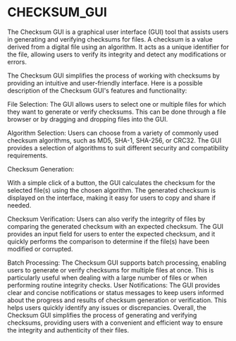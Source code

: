 # CHECKSUM_GUI
The Checksum GUI is a graphical user interface (GUI) tool that assists users in generating and verifying checksums for files. A checksum is a value derived from a digital file using an algorithm. It acts as a unique identifier for the file, allowing users to verify its integrity and detect any modifications or errors.

The Checksum GUI simplifies the process of working with checksums by providing an intuitive and user-friendly interface. Here is a possible description of the Checksum GUI's features and functionality:

File Selection: 
The GUI allows users to select one or multiple files for which they want to generate or verify checksums. This can be done through a file browser or by dragging and dropping files into the GUI.

Algorithm Selection: 
Users can choose from a variety of commonly used checksum algorithms, such as MD5, SHA-1, SHA-256, or CRC32. The GUI provides a  selection of algorithms to suit different security and compatibility requirements.

Checksum Generation: 

With a simple click of a button, the GUI calculates the checksum for the selected file(s) using the chosen algorithm. The generated checksum is displayed on the interface, making it easy for users to copy and share if needed.

Checksum Verification: 
Users can also verify the integrity of files by comparing the generated checksum with an expected checksum. The GUI provides an input field for users to enter the expected checksum, and it quickly performs the comparison to determine if the file(s) have been modified or corrupted.

Batch Processing: 
The Checksum GUI supports batch processing, enabling users to generate or verify checksums for multiple files at once. This is particularly useful when dealing with a large number of files or when performing routine integrity checks.
User Notifications: The GUI provides clear and concise notifications or status messages to keep users informed about the progress and results of checksum generation or verification. This helps users quickly identify any issues or discrepancies.
Overall, the Checksum GUI simplifies the process of generating and verifying checksums, providing users with a convenient and efficient way to ensure the integrity and authenticity of their files.
